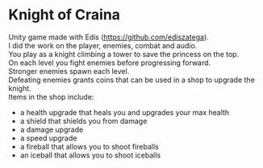 # Knight of Craina

Unity game made with Edis (https://github.com/ediszatega).<br>
I did the work on the player, enemies, combat and audio.<br>
You play as a knight climbing a tower to save the princess on the top.<br>
On each level you fight enemies before progressing forward.<br>
Stronger enemies spawn each level.<br>
Defeating enemies grants coins that can be used in a shop to upgrade the knight.<br>
Items in the shop include:
- a health upgrade that heals you and upgrades your max health<br>
- a shield that shields you from damage<br>
- a damage upgrade<br>
- a speed upgrade<br>
- a fireball that allows you to shoot fireballs<br>
- an iceball that allows you to shoot iceballs<br>
